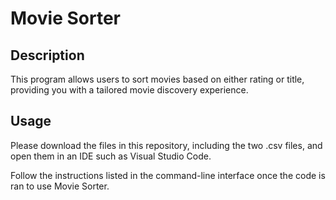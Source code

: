 # Movie Sorter

## Description

This program allows users to sort movies based on either rating or title, providing you with a tailored movie discovery experience.

## Usage

Please download the files in this repository, including the two .csv files, and open them in an IDE such as Visual Studio Code.

Follow the instructions listed in the command-line interface once the code is ran to use Movie Sorter.
